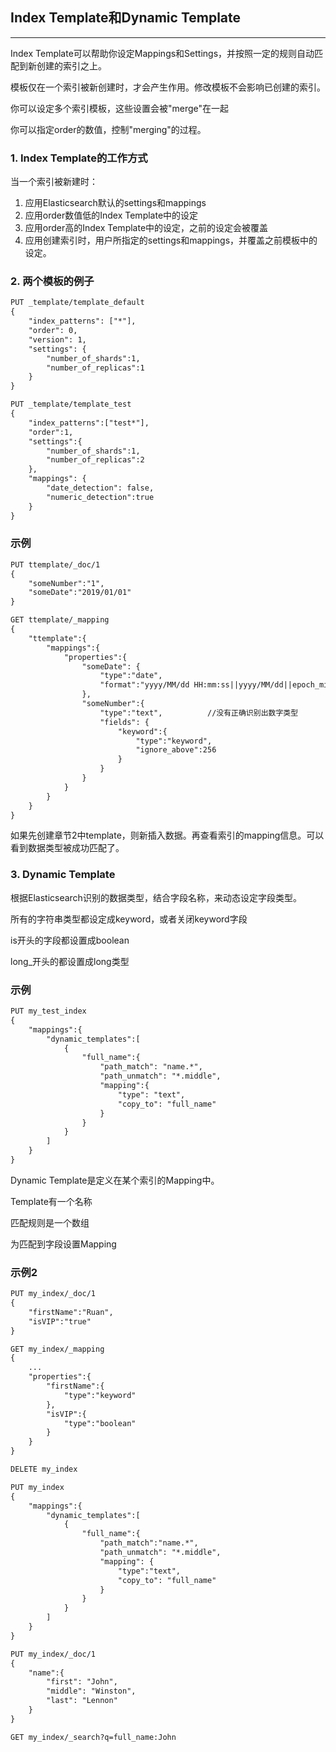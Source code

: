 ## Index Template和Dynamic Template
-----

Index Template可以帮助你设定Mappings和Settings，并按照一定的规则自动匹配到新创建的索引之上。

模板仅在一个索引被新创建时，才会产生作用。修改模板不会影响已创建的索引。

你可以设定多个索引模板，这些设置会被"merge"在一起

你可以指定order的数值，控制"merging"的过程。

### 1. Index Template的工作方式

当一个索引被新建时：

1. 应用Elasticsearch默认的settings和mappings
1. 应用order数值低的Index Template中的设定
1. 应用order高的Index Template中的设定，之前的设定会被覆盖
1. 应用创建索引时，用户所指定的settings和mappings，并覆盖之前模板中的设定。

### 2. 两个模板的例子

```html
PUT _template/template_default
{
    "index_patterns": ["*"],
    "order": 0,
    "version": 1,
    "settings": {
        "number_of_shards":1,
        "number_of_replicas":1
    }
}
```


```html
PUT _template/template_test
{
    "index_patterns":["test*"],
    "order":1,
    "settings":{
        "number_of_shards":1,
        "number_of_replicas":2
    },
    "mappings": {
        "date_detection": false,
        "numeric_detection":true
    }
}
```

### 示例

```html
PUT ttemplate/_doc/1
{
    "someNumber":"1",
    "someDate":"2019/01/01"
}

GET ttemplate/_mapping
{
    "ttemplate":{
        "mappings":{
            "properties":{
                "someDate": {
                    "type":"date",
                    "format":"yyyy/MM/dd HH:mm:ss||yyyy/MM/dd||epoch_millis"
                },
                "someNumber":{
                    "type":"text",          //没有正确识别出数字类型
                    "fields": {
                        "keyword":{
                            "type":"keyword",
                            "ignore_above":256
                        }
                    }
                }
            }
        }
    }
}
```

如果先创建章节2中template，则新插入数据。再查看索引的mapping信息。可以看到数据类型被成功匹配了。

### 3. Dynamic Template

根据Elasticsearch识别的数据类型，结合字段名称，来动态设定字段类型。

所有的字符串类型都设定成keyword，或者关闭keyword字段

is开头的字段都设置成boolean

long_开头的都设置成long类型

### 示例

```html
PUT my_test_index
{
    "mappings":{
        "dynamic_templates":[
            {
                "full_name":{
                    "path_match": "name.*",
                    "path_unmatch": "*.middle",
                    "mapping":{
                        "type": "text",
                        "copy_to": "full_name"
                    }
                }
            }
        ]
    }
}
```

Dynamic Template是定义在某个索引的Mapping中。

Template有一个名称

匹配规则是一个数组

为匹配到字段设置Mapping

### 示例2

```html
PUT my_index/_doc/1
{
    "firstName":"Ruan",
    "isVIP":"true"
}

GET my_index/_mapping
{
    ...
    "properties":{
        "firstName":{
            "type":"keyword"
        },
        "isVIP":{
            "type":"boolean"
        }
    }
}

DELETE my_index

PUT my_index
{
    "mappings":{
        "dynamic_templates":[
            {
                "full_name":{
                    "path_match":"name.*",
                    "path_unmatch": "*.middle",
                    "mapping": {
                        "type":"text",
                        "copy_to": "full_name"
                    }
                }
            }
        ]
    }
}

PUT my_index/_doc/1
{
    "name":{
        "first": "John",
        "middle": "Winston",
        "last": "Lennon"
    }
}

GET my_index/_search?q=full_name:John
```